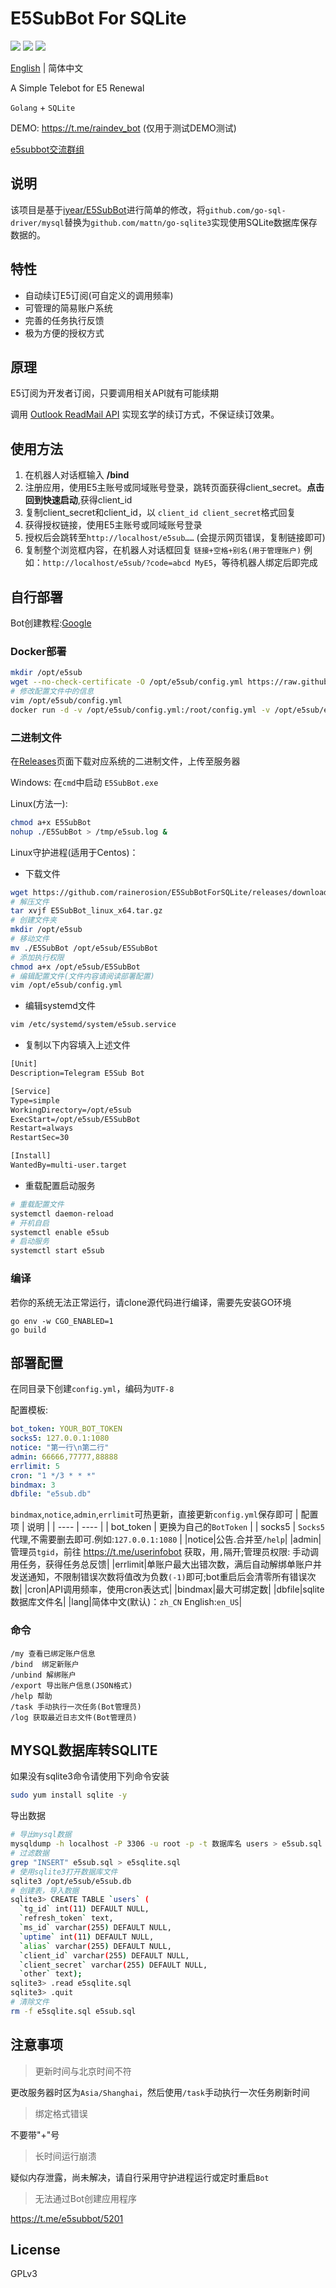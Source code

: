 # E5SubBot For SQLite

![](https://img.shields.io/github/go-mod/go-version/rainerosion/E5SubBot?style=flat-square)
![](https://img.shields.io/badge/license-GPL-lightgrey.svg?style=flat-square)
![](https://img.shields.io/github/v/release/rainerosion/E5SubBot?color=green&style=flat-square)

[English](https://github.com/rainerosion/E5SubBot) | 简体中文

A Simple Telebot for E5 Renewal

`Golang` + `SQLite`

DEMO: https://t.me/raindev_bot (仅用于测试DEMO测试)

[e5subbot交流群组](https://t.me/e5subbot)
## 说明
该项目是基于[iyear/E5SubBot](https://github.com/iyear/E5SubBot)进行简单的修改，将`github.com/go-sql-driver/mysql`替换为`github.com/mattn/go-sqlite3`实现使用SQLite数据库保存数据的。

## 特性

- 自动续订E5订阅(可自定义的调用频率)
- 可管理的简易账户系统
- 完善的任务执行反馈
- 极为方便的授权方式


## 原理

E5订阅为开发者订阅，只要调用相关API就有可能续期

调用 [Outlook ReadMail API](https://docs.microsoft.com/zh-cn/graph/api/user-list-messages?view=graph-rest-1.0&tabs=http) 实现玄学的续订方式，不保证续订效果。

## 使用方法

1. 在机器人对话框输入 **/bind**
2. 注册应用，使用E5主账号或同域账号登录，跳转页面获得client_secret。**点击回到快速启动**,获得client_id
3. 复制client_secret和client_id，以 `client_id client_secret`格式回复
4. 获得授权链接，使用E5主账号或同域账号登录
5. 授权后会跳转至`http://localhost/e5sub……`  (会提示网页错误，复制链接即可)
6. 复制整个浏览框内容，在机器人对话框回复 `链接+空格+别名(用于管理账户)`
   例如：`http://localhost/e5sub/?code=abcd MyE5`，等待机器人绑定后即完成

## 自行部署

Bot创建教程:[Google](https://www.google.com/search?q=telegram+Bot%E5%88%9B%E5%BB%BA%E6%95%99%E7%A8%8B)

### Docker部署
```bash
mkdir /opt/e5sub
wget --no-check-certificate -O /opt/e5sub/config.yml https://raw.githubusercontent.com/rainerosion/E5SubBotForSQLite/master/config.yml.example
# 修改配置文件中的信息
vim /opt/e5sub/config.yml
docker run -d -v /opt/e5sub/config.yml:/root/config.yml -v /opt/e5sub/e5sub.db:/root/e5sub.db --restart=always --name e5bot rainerosion/e5subbot-sqlite
```

### 二进制文件

在[Releases](https://github.com/rainerosion/E5SubBotForSQLite/releases)页面下载对应系统的二进制文件，上传至服务器

Windows: 在`cmd`中启动 `E5SubBot.exe`

Linux(方法一):

```bash
chmod a+x E5SubBot
nohup ./E5SubBot > /tmp/e5sub.log &
```
Linux守护进程(适用于Centos)：

- 下载文件

```bash
wget https://github.com/rainerosion/E5SubBotForSQLite/releases/download/0.2.2/E5SubBot-linux-amd64.tar.gz
# 解压文件
tar xvjf E5SubBot_linux_x64.tar.gz
# 创建文件夹
mkdir /opt/e5sub
# 移动文件
mv ./E5SubBot /opt/e5sub/E5SubBot
# 添加执行权限
chmod a+x /opt/e5sub/E5SubBot
# 编辑配置文件(文件内容请阅读部署配置)
vim /opt/e5sub/config.yml
```

- 编辑systemd文件

```bash
vim /etc/systemd/system/e5sub.service
```

- 复制以下内容填入上述文件

```reStructuredText
[Unit]
Description=Telegram E5Sub Bot

[Service]
Type=simple
WorkingDirectory=/opt/e5sub
ExecStart=/opt/e5sub/E5SubBot
Restart=always
RestartSec=30

[Install]
WantedBy=multi-user.target
```

- 重载配置启动服务

```bash
# 重载配置文件
systemctl daemon-reload
# 开机自启
systemctl enable e5sub
# 启动服务
systemctl start e5sub
```

### 编译

若你的系统无法正常运行，请clone源代码进行编译，需要先安装GO环境

```shell
go env -w CGO_ENABLED=1
go build
```

## 部署配置

在同目录下创建`config.yml`，编码为`UTF-8`

配置模板:

```yaml
bot_token: YOUR_BOT_TOKEN
socks5: 127.0.0.1:1080
notice: "第一行\n第二行"
admin: 66666,77777,88888
errlimit: 5
cron: "1 */3 * * *"
bindmax: 3
dbfile: "e5sub.db"
```

`bindmax`,`notice`,`admin`,`errlimit`可热更新，直接更新`config.yml`保存即可
|  配置项   | 说明  |
|  ----  | ----  |
| bot_token  | 更换为自己的`BotToken` |
| socks5  | `Socks5`代理,不需要删去即可.例如:`127.0.0.1:1080` |
|notice|公告.合并至`/help`|
|admin|管理员`tgid`，前往 https://t.me/userinfobot 获取，用`,`隔开;管理员权限: 手动调用任务，获得任务总反馈|
|errlimit|单账户最大出错次数，满后自动解绑单账户并发送通知，不限制错误次数将值改为负数`(-1)`即可;bot重启后会清零所有错误次数|
|cron|API调用频率，使用cron表达式|
|bindmax|最大可绑定数|
|dbfile|sqlite数据库文件名|
|lang|简体中文(默认)：`zh_CN` English:`en_US`|

### 命令
```
/my 查看已绑定账户信息  
/bind  绑定新账户  
/unbind 解绑账户  
/export 导出账户信息(JSON格式) 
/help 帮助  
/task 手动执行一次任务(Bot管理员)  
/log 获取最近日志文件(Bot管理员)  
```

## MYSQL数据库转SQLITE

如果没有sqlite3命令请使用下列命令安装

```bash
sudo yum install sqlite -y
```

导出数据

```bash
# 导出mysql数据
mysqldump -h localhost -P 3306 -u root -p -t 数据库名 users > e5sub.sql
# 过滤数据
grep "INSERT" e5sub.sql > e5sqlite.sql
# 使用sqlite3打开数据库文件
sqlite3 /opt/e5sub/e5sub.db
# 创建表，导入数据
sqlite3> CREATE TABLE `users` (
  `tg_id` int(11) DEFAULT NULL,
  `refresh_token` text,
  `ms_id` varchar(255) DEFAULT NULL,
  `uptime` int(11) DEFAULT NULL,
  `alias` varchar(255) DEFAULT NULL,
  `client_id` varchar(255) DEFAULT NULL,
  `client_secret` varchar(255) DEFAULT NULL,
  `other` text);
sqlite3> .read e5sqlite.sql
sqlite3> .quit
# 清除文件
rm -f e5sqlite.sql e5sub.sql
```

## 注意事项
> 更新时间与北京时间不符

更改服务器时区为`Asia/Shanghai`，然后使用`/task`手动执行一次任务刷新时间

> 绑定格式错误

不要带"+"号

> 长时间运行崩溃

疑似内存泄露，尚未解决，请自行采用守护进程运行或定时重启`Bot`

> 无法通过Bot创建应用程序

https://t.me/e5subbot/5201
## License

GPLv3 
